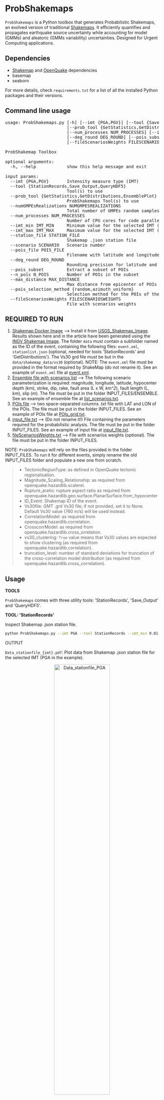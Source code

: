 # ProbShakemaps

```ProbShakemaps``` is a Python toolbox that generates Probabilistic Shakemaps, an evolved version of traditional [Shakemaps](https://github.com/DOI-USGS/ghsc-esi-shakemap). It efficiently quantifies and propagates earthquake source uncertainty while accounting for model (GMMs) and aleatoric (GMMs variability) uncertainties. Designed for Urgent Computing applications.

Dependencies
-----------------------------

 * [Shakemap](https://github.com/DOI-USGS/ghsc-esi-shakemap) and [OpenQuake](https://github.com/gem/oq-engine/blob/master/README.md) dependencies
 * basemap
 * seaborn
 
 For more details, check `requirements.txt` for a list of all the installed Python packages and their versions.
 
Command line usage
------------------
<pre>
usage: ProbShakemaps.py [-h] [--imt {PGA,PGV}] [--tool {Save_Output,StationRecords,QueryHDF5}]
                        [--prob_tool {GetStatistics,GetDistributions,EnsemblePlot} [{GetStatistics,GetDistributions,EnsemblePlot} ...]] [--numGMPEsRealizations NUMGMPESREALIZATIONS]
                        [--num_processes NUM_PROCESSES] [--imt_min IMT_MIN] [--imt_max IMT_MAX] [--station_file STATION_FILE] [--scenario SCENARIO] [--pois_file POIS_FILE]
                        [--deg_round DEG_ROUND] [--pois_subset] [--n_pois N_POIS] [--max_distance MAX_DISTANCE] [--pois_selection_method {random,azimuth_uniform}]
                        [--fileScenariosWeights FILESCENARIOSWEIGHTS]

ProbShakemap Toolbox

optional arguments:
  -h, --help            show this help message and exit

input params:
  --imt {PGA,PGV}       Intensity measure type (IMT)
  --tool {StationRecords,Save_Output,QueryHDF5}
                        Tool(s) to use
  --prob_tool {GetStatistics,GetDistributions,EnsemblePlot} [{GetStatistics,GetDistributions,EnsemblePlot} ...]
                        ProbShakemaps Tool(s) to use
  --numGMPEsRealizations NUMGMPESREALIZATIONS
                        Total number of GMPEs random samples
  --num_processes NUM_PROCESSES
                        Number of CPU cores for code parallelization
  --imt_min IMT_MIN     Minimum value for the selected IMT (for plot only)
  --imt_max IMT_MAX     Maximum value for the selected IMT (for plot only)
  --station_file STATION_FILE
                        Shakemap .json station file
  --scenario SCENARIO   Scenario number
  --pois_file POIS_FILE
                        Filename with latitude and longitude of POIs
  --deg_round DEG_ROUND
                        Rounding precision for latitude and longitude
  --pois_subset         Extract a subset of POIs
  --n_pois N_POIS       Number of POIs in the subset
  --max_distance MAX_DISTANCE
                        Max distance from epicenter of POIs in the subset
  --pois_selection_method {random,azimuth_uniform}
                        Selection method for the POIs of the subset
  --fileScenariosWeights FILESCENARIOSWEIGHTS
                        File with scenarios weights
</pre>                        
            

REQUIRED TO RUN
------------------

1) <ins>Shakemap Docker Image</ins> --> Install it from [USGS_Shakemap_Image](https://hub.docker.com/r/seddev/shakemap). Results shown here and in the article have been generated using the [INGV Shakemap Image](https://github.com/INGV/shakemap-input-eu). The folder `data` must contain a subfolder named as the ID of the event, containing the following files: `event.xml`, `stationlist.json` (optional, needed for tools 'StationRecords' and 'GetDistributions'). The Vs30 grd file must be but in the `data/shakemap_data/vs30` (optional). NOTE: The `event.xml` file must be provided in the format required by ShakeMap (do not rename it). See an example of `event.xml` file at [event.xml](https://github.com/INGV/ProbShakemap/blob/main/event.xml). 
2) <ins>Ensemble file with scenarios list</ins> --> The following scenario parameterization is required: magnitude, longitude, latitude, hypocenter depth (km), strike, dip, rake, fault area (L x W, *km^2*), fault length (L, *km*), slip (*m*). The file must be put in the folder INPUT_FILES/ENSEMBLE. See an example of ensemble file at [list_scenarios.txt](https://github.com/angystallone/ProbShakemaps/blob/main/INPUT_FILES/ENSEMBLE/list_scenarios_01.txt).
3) <ins>POIs file</ins> --> two space-separated columns .txt file with LAT and LON of the POIs. The file must be put in the folder INPUT_FILES. See an example of POIs file at [POIs_grid.txt](https://github.com/angystallone/ProbShakemaps/blob/main/INPUT_FILES/POIs_grid.txt).
4) <ins>input_file.txt</ins> --> (Do not rename it!) File containing the parameters required for the probabilistic analysis. The file must be put in the folder INPUT_FILES. See an example of input file at [input_file.txt](https://github.com/angystallone/ProbShakemaps/blob/main/INPUT_FILES/input_file.txt).
5) <ins>fileScenariosWeights.txt</ins> --> File with scenarios weights (optional). The file must be put in the folder INPUT_FILES.

NOTE: ```ProbShakemaps``` will rely on the files provided in the folder INPUT_FILES. To run it for different events, simply rename the old INPUT_FILES folder and populate a new one from scratch.
  
> * TectonicRegionType: as defined in OpenQuake tectonic regionalisation.
> * Magnitude_Scaling_Relationship: as required from openquake.hazardlib.scalerel.
> * Rupture_aratio: rupture aspect ratio as required from openquake.hazardlib.geo.surface.PlanarSurface.from_hypocenter
> * ID_Event: Shakemap ID of the event.
> * Vs30file: GMT .grd Vs30 file; if not provided, set it to None. Default Vs30 value (760 m/s) will be used instead.
> * CorrelationModel: as required from openquake.hazardlib.correlation.
> * CrosscorrModel: as required from openquake.hazardlib.cross_orrelation.
> * vs30_clustering: `True` value means that Vs30 values are expected to show clustering (as required from openquake.hazardlib.correlation).
> * truncation_level: number of standard deviations for truncation of the cross-correlation model distribution (as required from openquake.hazardlib.cross_correlation).


Usage
------------------

**TOOLS**

`ProbShakemaps` comes with three utility tools: 'StationRecords', 'Save_Output' and 'QueryHDF5'.

**TOOL: 'StationRecords'**

Inspect Shakemap .json station file.

```bash
python ProbShakemaps.py --imt PGA --tool StationRecords --imt_min 0.01 --imt_max 10 --station_file stationlist.json
```
OUTPUT

`Data_stationfile_{imt}.pdf`: Plot data from Shakemap .json station file for the selected IMT (PGA in the example).

<p align="center">
    <img src="https://github.com/angystallone/ProbShakemaps/blob/main/OUTPUT_REPO/Data_stationfile_PGA.png" alt="Data_stationfile_PGA" width="60%" height="60%">
</p>


**TOOL: 'Save_Output'**

Run the probabilistic analysis and save the output to a .HDF5 file with the following hierarchical structure: 

scenario --> POI --> GMPEs realizations.

```bash
python ProbShakemaps.py --imt PGA --tool Save_Output --num_processes 8 --pois_file POIs.txt --numGMPEsRealizations 10
```

OUTPUT

`SIZE_{num_scenarios}_ENSEMBLE_{IMT}.hdf5`


**TOOL: 'QueryHDF5'**

Navigate and query the .HDF5 file.

```bash
python ProbShakemaps.py --tool QueryHDF5 --imt PGA --scenario 10 --pois_file POIs.txt
```

OUTPUT

`GMF_info.txt`: Print the ground motion fields for the selected scenario at the POIs listed in `POIs.txt`.

Preview of an example output file:
<pre>
GMF realizations at Site_LAT:43.2846_LON:12.7778 for Scenario_10: [0.17520797, 0.21844997, 0.093965515, 0.27266037, 0.079073295, 0.09725358, 0.08347481, 0.06693749, 0.005907976, 0.060873847]
GMF realizations at Site_LAT:43.1846_LON:12.8778 for Scenario_10: [0.100996606, 0.35003924, 0.24363522, 0.19941418, 0.15757227, 0.1009447, 0.19146584, 0.06460667, 0.03146108, 0.097111605]
GMF realizations at Site_LAT:43.0846_LON:13.4778 for Scenario_10: [0.18333985, 0.11954803, 0.2914887, 0.050770156, 0.07628956, 0.17871241, 0.10297835, 0.15162756, 0.020328628, 0.04087482]
</pre>

***************************************

**PROB_TOOLS**

`ProbShakemaps` comes with three different tools to generate Probabilistic Shakemaps: 'GetStatistics', 'GetDistributions' and 'EnsemblePlot'. Probabilistic Shakemaps represent different products for visualizing and summarizing the ground-motion predictive distribution at the POIs.

**TOOL: 'GetStatistics'**

* Calculates and save statistics ('Mean','Median','Percentile 10','Percentile 20','Percentile 80','Percentile 90'). If the user does not provide a file with scenarios weights, the scenarios are considered equally probable.
* Plots the calculated statistics at all the selected POIs.

```bash
python ProbShakemaps.py --imt PGA --prob_tool GetStatistics --num_processes 8 --pois_file POIs.txt --numGMPEsRealizations 10 --imt_min 0.001 --imt_max 1
```

OUTPUT

* npy files with statistics saved in the `npyFiles` folder
* Statistics map distributions saved in the `STATISTICS` folder

<p align="center">
    <img src="https://github.com/angystallone/ProbShakemaps/blob/main/OUTPUT_REPO/STATISTICS/summary_stats_forReadMe.png" alt="SummaryStats" width="90%" height="90%">
</p>

**TOOL: 'GetDistributions'**

Plots the cumulative distribution of the predicted ground-motion values and main statistics at a specific POI together with the ground-motion value recorded at the closest station.

```bash
python ProbShakemaps.py --imt PGA --prob_tool GetDistributions --num_processes 8 --pois_file POIs.txt --numGMPEsRealizations 10 --imt_min 0.001 --imt_max 10 --station_file stationlist.json
```

OUTPUT

* `Distr_POI-{POI_idx}.pdf`: Plot of Datum-Ensemble comparison at a given POI
* `POIs_Map.pdf`: Spatial map of the POIs

<p align="center">
    <img src="https://github.com/INGV/ProbShakemap/blob/main/OUTPUT_REPO/POIs_Map.pdf" alt="DatumEnsemble" width="80%" height="80%">
</p>

<p align="center">
    <img src="https://github.com/angystallone/ProbShakemaps/blob/main/OUTPUT_REPO/DISTRIBUTIONS/summary_stats_forReadMe.png" alt="DatumEnsemble" width="80%" height="80%">
</p>


**TOOL: 'EnsemblePlot'**

Plots and summarizes the key statistical features of the distribution of predicted ground-motion values at the selected POIs.

```bash
python ProbShakemaps.py --imt PGA --prob_tool EnsemblePlot --num_processes 8 --pois_file POIs.txt --numGMPEsRealizations 10
```
OUTPUT

* `POIs_Map.pdf`: Spatial map of the POIs
* `Ensemble_Spread_Plot_{imt}.pdf`: Boxplot

<p align="center">
    <img src="https://github.com/INGV/ProbShakemap/blob/main/OUTPUT_REPO/Ensemble_Spread_Plot_PGA.pdf" alt="DatumEnsemble" width="80%" height="80%">
</p>

**POIs SUBSET OPTION**

When using the tools 'QueryHDF5', 'GetStatistics', 'GetDistributions' and 'EnsemblePlot', the user can require to extract a subset of POIs within a maximum distance from the event epicenter following one of these two possible spatial distributions: <ins>random</ins> and <ins>azimuthally uniform</ins>. This changes the command line to):

```bash
python ProbShakemaps.py [...] --pois_subset --n_pois 12 --max_distance 50 --pois_selection_method azimuth_uniform
```
If <ins>azimuthally uniform</ins> is selected, POIs are chosen within a ring in the range ```max_distance +- max_distance/10```.

**MULTIPLE TOOLS AT THE SAME TIME**

```ProbShakemaps``` can handle multiple tools at the same time. Be aware that, in this case, the same settings will apply (ie,```--imt_min```, ```--imt_max```, ```--pois_subset``` etc.). For example:

```bash
python ProbShakemaps.py --imt PGA --prob_tool GetDistributions EnsemblePlot --num_processes 8 --pois_file POIs.txt --numGMPEsRealizations 10 --imt_min 0.001 --imt_max 10 --station_file stationlist.json --pois_subset --n_pois 12 --max_distance 50 --pois_selection_method azimuth_uniform
```

**HPC**

```ProbShakemaps```  can be run on a cluster enjoying parallelization. See an example of bash file to run the code on a HPC cluster at [run_code.bash](https://github.com/angystallone/ProbShakemaps/blob/main/run_code.bash). IMPORTANT: the number set at `--ntasks-per-node` must coincide with `num_processes`.


License
-----------------------------

This project is released under the [MIT License](LICENSE).


Contact
-----------------------------

If you need support write to [angela.stallone@ingv.it](mailto:angela.stallone@ingv.it).
